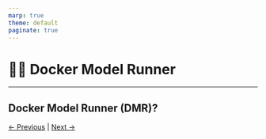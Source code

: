 ```yaml
---
marp: true
theme: default
paginate: true
---
```

# 🐳🧠 Docker Model Runner


---
## Docker Model Runner (DMR)?


<!--

-->

[← Previous](../../000-INTRO/300-why-baby-models.md) | [Next →](001-docker-model-runer-architecture.md)
